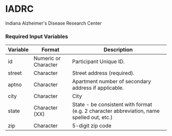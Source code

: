 # IADRC
Indiana Alzheimer's Disease Research Center


### Required Input Variables
Variable	| Format	| Description
----------|---------|------------
id	|Numeric or Character	|Participant Unique ID.
street	|Character	|Street address (required).
aptno	|Character	|Apartment number of secondary address if applicable.
city	|Character	|City
state	|Character (XX)	|State - be consistent with format (e.g. 2 character abbreviation, name spelled out, etc.)
zip	|Character	|5-digit zip code
